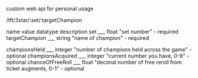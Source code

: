 custom web api for personal usage

/tft/3star/:set/:targetChampion



name value datatype description
set ___ float "set number" - required
targetChampion ___ string "name of champion" - required

championsHeld ___ integer "number of champions held across the game" - optional
championsAcquired ___ integer "current number you have, 0-9" - optional
chanceOfFreeRoll ___ float "decimal number of free reroll from ticket augments, 0-1" - optional


